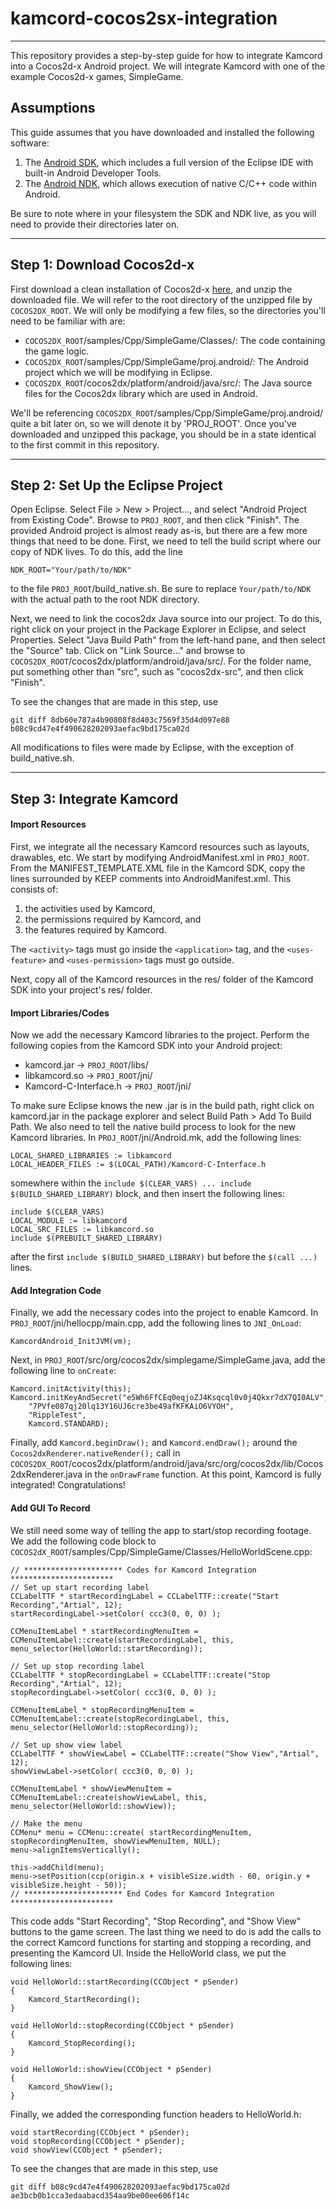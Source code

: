 kamcord-cocos2sx-integration
============================

---

This repository provides a step-by-step guide for how to integrate Kamcord into a Cocos2d-x Android project. We will integrate Kamcord with one of the example Cocos2d-x games, SimpleGame.

Assumptions
-----------

This guide assumes that you have downloaded and installed the following software:
  
  1. The [Android SDK](http://developer.android.com/sdk/index.html), which includes a full version of the Eclipse IDE with built-in Android Developer Tools.
  2. The [Android NDK](https://developer.android.com/tools/sdk/ndk/index.html), which allows execution of native C/C++ code within Android.

Be sure to note where in your filesystem the SDK and NDK live, as you will need to provide their directories later on.

---

Step 1: Download Cocos2d-x
--------------------------

First download a clean installation of Cocos2d-x [here](http://www.cocos2d-x.org/download), and unzip the downloaded file. We will refer to the root directory of the unzipped file by `COCOS2DX_ROOT`. We will only be modifying a few files, so the directories you'll need to be familiar with are:

  * `COCOS2DX_ROOT`/samples/Cpp/SimpleGame/Classes/: The code containing the game logic.
  * `COCOS2DX_ROOT`/samples/Cpp/SimpleGame/proj.android/: The Android project which we will be modifying in Eclipse.
  * `COCOS2DX_ROOT`/cocos2dx/platform/android/java/src/: The Java source files for the Cocos2dx library which are used in Android.

We'll be referencing `COCOS2DX_ROOT`/samples/Cpp/SimpleGame/proj.android/ quite a bit later on, so we will denote it by 'PROJ_ROOT'. Once you've downloaded and unzipped this package, you should be in a state identical to the first commit in this repository.

---

Step 2: Set Up the Eclipse Project
----------------------------------

Open Eclipse. Select File > New > Project..., and select "Android Project from Existing Code". Browse to `PROJ_ROOT`, and then click "Finish". The provided Android project is almost ready as-is, but there are a few more things that need to be done. First, we need to tell the build script where our copy of NDK lives. To do this, add the line

	NDK_ROOT="Your/path/to/NDK"

to the file `PROJ_ROOT`/build_native.sh. Be sure to replace `Your/path/to/NDK` with the actual path to the root NDK directory.

Next, we need to link the cocos2dx Java source into our project. To do this, right click on your project in the Package Explorer in Eclipse, and select Properties. Select "Java Build Path" from the left-hand pane, and then select the "Source" tab. Click on "Link Source..." and browse to `COCOS2DX_ROOT`/cocos2dx/platform/android/java/src/. For the folder name, put something other than "src", such as "cocos2dx-src", and then click "Finish". 

To see the changes that are made in this step, use

	git diff 8db60e787a4b90808f8d403c7569f35d4d097e88 b08c9cd47e4f490628202093aefac9bd175ca02d

All modifications to files were made by Eclipse, with the exception of build_native.sh.

---

Step 3: Integrate Kamcord
-------------------------

#### Import Resources ####

First, we integrate all the necessary Kamcord resources such as layouts, drawables, etc. We start by modifying AndroidManifest.xml in `PROJ_ROOT`. From the MANIFEST_TEMPLATE.XML file in the Kamcord SDK, copy the lines surrounded by KEEP comments into AndroidManifest.xml. This consists of:

  1. the activities used by Kamcord,
  2. the permissions required by Kamcord, and
  3. the features required by Kamcord.

The `<activity>` tags must go inside the `<application>` tag, and the `<uses-feature>` and `<uses-permission>` tags must go outside.

Next, copy all of the Kamcord resources in the res/ folder of the Kamcord SDK into your project's res/ folder.

#### Import Libraries/Codes ####

Now we add the necessary Kamcord libraries to the project. Perform the following copies from the Kamcord SDK into your Android project:

  * kamcord.jar -> `PROJ_ROOT`/libs/
  * libkamcord.so -> `PROJ_ROOT`/jni/
  * Kamcord-C-Interface.h -> `PROJ_ROOT`/jni/

To make sure Eclipse knows the new .jar is in the build path, right click on kamcord.jar in the package explorer and select Build Path > Add To Build Path. We also need to tell the native build process to look for the new Kamcord libraries. In `PROJ_ROOT`/jni/Android.mk, add the following lines:

    LOCAL_SHARED_LIBRARIES := libkamcord
    LOCAL_HEADER_FILES := $(LOCAL_PATH)/Kamcord-C-Interface.h

somewhere within the `include $(CLEAR_VARS) ... include $(BUILD_SHARED_LIBRARY)` block, and then insert the following lines:

    include $(CLEAR_VARS)
    LOCAL_MODULE := libkamcord
    LOCAL_SRC_FILES := libkamcord.so
    include $(PREBUILT_SHARED_LIBRARY)

after the first `include $(BUILD_SHARED_LIBRARY)` but before the `$(call ...)` lines.

#### Add Integration Code ####

Finally, we add the necessary codes into the project to enable Kamcord. In `PROJ_ROOT`/jni/hellocpp/main.cpp, add the following lines to `JNI_OnLoad`:

    KamcordAndroid_InitJVM(vm);

Next, in `PROJ_ROOT`/src/org/cocos2dx/simplegame/SimpleGame.java, add the following line to `onCreate`:

    Kamcord.initActivity(this);
    Kamcord.initKeyAndSecret("e5Wh6FfCEq0eqjoZJ4Ksqcql0v0j4Qkxr7dX7QI0ALV",
        "7PVfe087qj20lq13Y16UJ6cre3be49afKFKAiO6VYOH",
        "RippleTest",
        Kamcord.STANDARD);

Finally, add `Kamcord.beginDraw();` and `Kamcord.endDraw();` around the `Cocos2dxRenderer.nativeRender();` call in `COCOS2DX_ROOT`/cocos2dx/platform/android/java/src/org/cocos2dx/lib/Cocos2dxRenderer.java in the `onDrawFrame` function. At this point, Kamcord is fully integrated! Congratulations!

#### Add GUI To Record ####

We still need some way of telling the app to start/stop recording footage. We add the following code block to `COCOS2dX_ROOT`/samples/Cpp/SimpleGame/Classes/HelloWorldScene.cpp:

    // ********************** Codes for Kamcord Integration ***********************
    // Set up start recording label
    CCLabelTTF * startRecordingLabel = CCLabelTTF::create("Start Recording","Artial", 12);
    startRecordingLabel->setColor( ccc3(0, 0, 0) );
    
    CCMenuItemLabel * startRecordingMenuItem = CCMenuItemLabel::create(startRecordingLabel, this, menu_selector(HelloWorld::startRecording));
    
    // Set up stop recording label
    CCLabelTTF * stopRecordingLabel = CCLabelTTF::create("Stop Recording","Artial", 12);
    stopRecordingLabel->setColor( ccc3(0, 0, 0) );
    
    CCMenuItemLabel * stopRecordingMenuItem = CCMenuItemLabel::create(stopRecordingLabel, this, menu_selector(HelloWorld::stopRecording));
    
    // Set up show view label
    CCLabelTTF * showViewLabel = CCLabelTTF::create("Show View","Artial", 12);
    showViewLabel->setColor( ccc3(0, 0, 0) );
    
    CCMenuItemLabel * showViewMenuItem = CCMenuItemLabel::create(showViewLabel, this, menu_selector(HelloWorld::showView));
    
    // Make the menu
    CCMenu* menu = CCMenu::create( startRecordingMenuItem, stopRecordingMenuItem, showViewMenuItem, NULL);
    menu->alignItemsVertically();
    
    this->addChild(menu);
    menu->setPosition(ccp(origin.x + visibleSize.width - 60, origin.y + visibleSize.height - 50));
    // ********************** End Codes for Kamcord Integration ***********************

This code adds "Start Recording", "Stop Recording", and "Show View" buttons to the game screen. The last thing we need to do is add the calls to the correct Kamcord functions for starting and stopping a recording, and presenting the Kamcord UI. Inside the HelloWorld class, we put the following lines:

    void HelloWorld::startRecording(CCObject * pSender)
    {
        Kamcord_StartRecording();
    }
    
    void HelloWorld::stopRecording(CCObject * pSender)
    {
        Kamcord_StopRecording();
    }
    
    void HelloWorld::showView(CCObject * pSender)
    {
        Kamcord_ShowView();
    }
    
Finally, we added the corresponding function headers to HelloWorld.h:

    void startRecording(CCObject * pSender);
    void stopRecording(CCObject * pSender);
    void showView(CCObject * pSender);

To see the changes that are made in this step, use

	git diff b08c9cd47e4f490628202093aefac9bd175ca02d ae3bcb0b1cca3edaabacd354aa9be00ee606f14c

